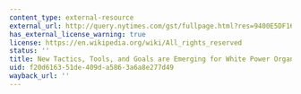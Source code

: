 ```yaml
---
content_type: external-resource
external_url: http://query.nytimes.com/gst/fullpage.html?res=9400E5DF163EF935A35757C0A9639C8B63&pagewanted=all
has_external_license_warning: true
license: https://en.wikipedia.org/wiki/All_rights_reserved
status: ''
title: New Tactics, Tools, and Goals are Emerging for White Power Organizations
uid: f20d6163-51de-409d-a586-3a6a8e277d49
wayback_url: ''
---
```

